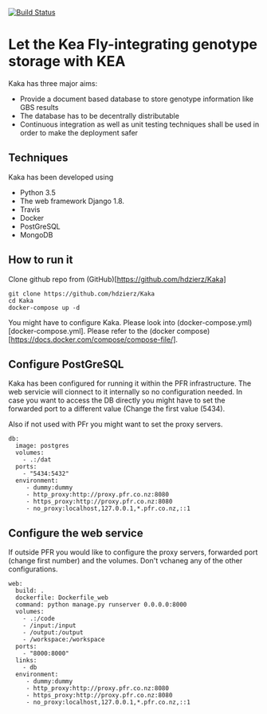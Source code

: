 [![Build Status](https://travis-ci.org/MicrowavedScrambledEggs/Kaka.svg?branch=mongosearch)](https://travis-ci.org/MicrowavedScrambledEggs/Kaka)

# Let the Kea Fly-integrating genotype storage with KEA

Kaka has three major aims:

- Provide a document based database to store genotype information like GBS results
- The database has to be decentrally distributable
- Continuous integration as well as unit testing techniques shall be used in order to make the deployment safer

## Techniques

Kaka has been developed using 
- Python 3.5
- The web framework Django 1.8. 
- Travis
- Docker
- PostGreSQL
- MongoDB

## How to run it

Clone github repo from (GitHub)[https://github.com/hdzierz/Kaka]

```
git clone https://github.com/hdzierz/Kaka
cd Kaka
docker-compose up -d
```

You might have to configure Kaka. Please look into (docker-compose.yml)[docker-compose.yml]. Please refer to the (docker compose)[https://docs.docker.com/compose/compose-file/].

## Configure PostGreSQL

Kaka has been configured for running it within the PFR infrastructure. The web servicie will cionnect to it internally so no configuration needed. In case you want to access the DB directly you might have to set the forwarded port to a different value (Change the first value (5434).

Also if not used with PFr you might want to set the proxy servers.

```
db:
  image: postgres
  volumes:
    - .:/dat
  ports:
    - "5434:5432"
  environment:
     - dummy:dummy
     - http_proxy:http://proxy.pfr.co.nz:8080
     - https_proxy:http://proxy.pfr.co.nz:8080
     - no_proxy:localhost,127.0.0.1,*.pfr.co.nz,::1
```

## Configure the web service


If outside PFR you would like to configure the proxy servers, forwarded port (change first number) and the volumes. Don't vchaneg any of the other configurations.

```
web:
  build: .
  dockerfile: Dockerfile_web
  command: python manage.py runserver 0.0.0.0:8000
  volumes:
    - .:/code
    - /input:/input
    - /output:/output
    - /workspace:/workspace
  ports:
    - "8000:8000"
  links:
    - db
  environment:
     - dummy:dummy
     - http_proxy:http://proxy.pfr.co.nz:8080
     - https_proxy:http://proxy.pfr.co.nz:8080
     - no_proxy:localhost,127.0.0.1,*.pfr.co.nz,::1
```

